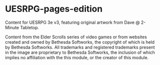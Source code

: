 # UESRPG-pages-edition
Content for UESRPG 3e v3, featuring original artwork from Dave @ 2-Minute Tabletop.

Content from the Elder Scrolls series of video games or from websites created and owned by Bethesda Softworks, the copyright of which is held by Bethesda Softworks. All trademarks and registered trademarks present in the image are proprietary to Bethesda Softworks, the inclusion of which implies no affiliation with the this module, or the creator of this module.

